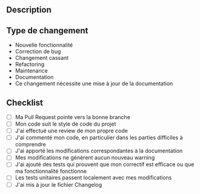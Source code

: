 ## Description

<!--
  Écrivez un résumé du changement, du bug résolu ou de la fonctionnalité ajoutée.
  Expliquez également le contexte si cela est pertinent.
-->

## Type de changement

<!-- Supprimez les options non pertinentes. -->

- Nouvelle fonctionnalité
- Correction de bug
- Changement cassant
- Refactoring
- Maintenance
- Documentation
- Ce changement nécessite une mise à jour de la documentation

## Checklist

<!-- Vérifiez chaque point de la checklist et cochez-le s'il est appliqué. -->

- [ ] Ma Pull Request pointe vers la bonne branche
- [ ] Mon code suit le style de code du projet
- [ ] J'ai effectué une review de mon propre code
- [ ] J'ai commenté mon code, en particulier dans les parties difficiles à comprendre
- [ ] J'ai apporté les modifications correspondantes à la documentation
- [ ] Mes modifications ne génèrent aucun nouveau warning
- [ ] J'ai ajouté des tests qui prouvent que mon correctif est efficace ou que ma fonctionnalité fonctionne
- [ ] Les tests unitaires passent localement avec mes modifications
- [ ] J'ai mis à jour le fichier Changelog
